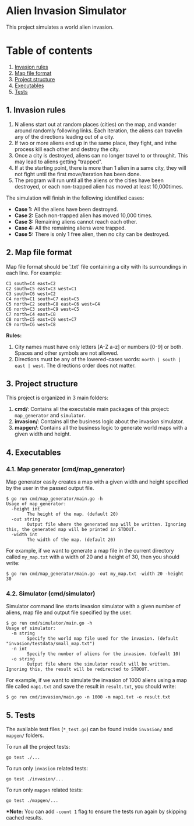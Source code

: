 # Alien Invasion Simulator

This project simulates a world alien invasion.

# Table of contents

1. [Invasion rules](#1-invasion-rules)
2. [Map file format](#2-map-file-format)
3. [Project structure](#3-project-structure)
4. [Executables](#4-executables)
5. [Tests](#5-tests)

## 1. Invasion rules

1. N ​aliens​ ​start​ ​out​ ​at​ ​random​ ​places (cities) ​on​ ​the​ ​map,​ ​and​ ​wander​ ​around​ ​randomly following​ ​links.​ ​Each​ ​iteration,​ ​the​ ​aliens​ ​can​ ​travel​ ​in​ ​any​ ​of​ ​the​ ​directions leading​ ​out​ ​of​ ​a​ ​city.​
2. If two or more aliens end up in​ ​the​ ​same​ ​place,​ ​they​ ​fight,​ ​and​ ​in​ ​the​ ​process​ ​kill each​ ​other​ ​and​ ​destroy​ ​the​ ​city.​
3. Once​ ​a​ ​city​ ​is​ ​destroyed,​ ​aliens​ ​can​ ​no​ ​longer​ ​travel​ ​to​ ​or​ ​through​ ​it. ​This may​ ​lead​ ​to​ ​aliens​ ​getting​ ​"trapped".
4. If at the starting point, there is more than 1 alien in a same city, they will not fight until the first move/iteration has been done.
5. The​ ​program​ ​will ​run​ ​until​ ​all​ ​the​ ​aliens or the cities​ ​have​ ​been destroyed,​ ​or​ ​each​ ​non-trapped alien​ ​has​ ​moved​ ​at​ ​least​ ​10,000​ ​times.

The simulation will finish in the following identified cases:

- **Case 1:** All the aliens have been destroyed.
- **Case 2:** Each non-trapped alien has moved 10,000 times.
- **Case 3:** Remaining aliens cannot reach each other.
- **Case 4:** All the remaining aliens were trapped.
- **Case 5:** There is only 1 free alien, then no city can be destroyed.

## 2. Map file format

Map file format should be '.txt' file containing a city with its surroundings in each line. For example:

```
C1 south=C4 east=C2
C2 south=C5 east=C3 west=C1
C3 south=C6 west=C2
C4 north=C1 south=C7 east=C5
C5 north=C2 south=C8 east=C6 west=C4
C6 north=C3 south=C9 west=C5
C7 north=C4 east=C8
C8 north=C5 east=C9 west=C7
C9 north=C6 west=C8
```

**Rules:**

1. City names must have only letters [A-Z a-z] or numbers [0-9] or both. Spaces and other symbols are not allowed.
2. Directions must be any of the lowered-cases words: `north | south | east | west`. The directions order does not matter.

## 3. Project structure

This project is organized in 3 main folders:

1. **cmd/**: Contains all the executable main packages of this project: `map_generator` and `simulator`.
2. **invasion/**: Contains all the business logic about the invasion simulator.
3. **mapgen/**: Contains all the business logic to generate world maps with a given width and height.

## 4. Executables

### 4.1. Map generator (cmd/map_generator)

Map generator easily creates a map with a given width and height specified by the user in the passed output file.

```
$ go run cmd/map_generator/main.go -h
Usage of map_generator:
  -height int
        The height of the map. (default 20)
  -out string
        Output file where the generated map will be written. Ignoring this, the generated map will be printed in STDOUT.
  -width int
        The width of the map. (default 20)
```

For example, if we want to generate a map file in the current directory called `my_map.txt` with a width of 20 and a height of 30, then you should write:

```
$ go run cmd/map_generator/main.go -out my_map.txt -width 20 -height 30
```

### 4.2. Simulator (cmd/simulator)

Simulator command line starts invasion simulator with a given number of aliens, map file and output file specified by the user.

```
$ go run cmd/simulator/main.go -h
Usage of simulator:
  -m string
        Specify the world map file used for the invasion. (default "invasion/testdata/small_map.txt")
  -n int
        Specify the number of aliens for the invasion. (default 10)
  -o string
        Output file where the simulator result will be written. Ignoring this, the result will be redirected to STDOUT.
```

For example, if we want to simulate the invasion of 1000 aliens using a map file called `map1.txt` and save the result in `result.txt`, you should write:

```
$ go run cmd/invasion/main.go -n 1000 -m map1.txt -o result.txt
```

## 5. Tests

The available test files (`*_test.go`) can be found inside `invasion/` and `mapgen/` folders.

To run all the project tests:

`go test ./...`

To run only `invasion` related tests:

`go test ./invasion/...`

To run only `mapgen` related tests:

`go test ./mapgen/...`

**\*Note:** You can add `-count 1` flag to ensure the tests run again by skipping cached results.
